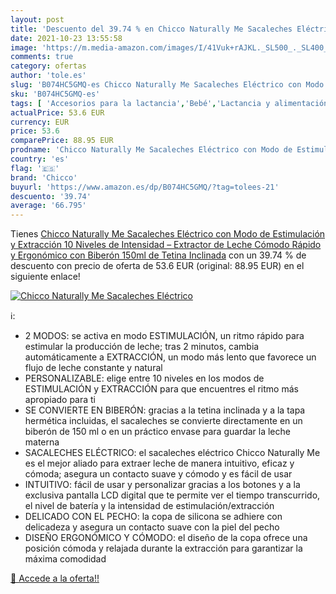 ```yaml
---
layout: post
title: 'Descuento del 39.74 % en Chicco Naturally Me Sacaleches Eléctrico'
date: 2021-10-23 13:55:58
image: 'https://m.media-amazon.com/images/I/41Vuk+rAJKL._SL500_._SL400_.jpg'
comments: true
category: ofertas
author: 'tole.es'
slug: 'B074HC5GMQ-es Chicco Naturally Me Sacaleches Eléctrico con Modo de...'
sku: 'B074HC5GMQ-es'
tags: [ 'Accesorios para la lactancia','Bebé','Lactancia y alimentación','Sacaleches','biberón','chicco','sacaleches', ]
actualPrice: 53.6 EUR
currency: EUR
price: 53.6
comparePrice: 88.95 EUR
prodname: 'Chicco Naturally Me Sacaleches Eléctrico con Modo de Estimulación y Extracción  10 Niveles de Intensidad – Extractor de Leche Cómodo  Rápido y Ergonómico con Biberón 150ml de Tetina Inclinada'
country: 'es'
flag: '🇪🇸'
brand: 'Chicco'
buyurl: 'https://www.amazon.es/dp/B074HC5GMQ/?tag=tolees-21'
descuento: '39.74'
average: '66.795'
---
```


Tienes [Chicco Naturally Me Sacaleches Eléctrico con Modo de Estimulación y Extracción  10 Niveles de Intensidad – Extractor de Leche Cómodo  Rápido y Ergonómico con Biberón 150ml de Tetina Inclinada](https://www.amazon.es/dp/B074HC5GMQ/?tag=tolees-21) con un 39.74 % de descuento con precio de oferta de 53.6 EUR (original: 88.95 EUR) en el siguiente enlace!

[![Chicco Naturally Me Sacaleches Eléctrico](https://m.media-amazon.com/images/I/41Vuk+rAJKL._SL500_._SL400_.jpg)](https://www.amazon.es/dp/B074HC5GMQ/?tag=tolees-21)

ℹ️:

- 2 MODOS: se activa en modo ESTIMULACIÓN, un ritmo rápido para estimular la producción de leche; tras 2 minutos, cambia automáticamente a EXTRACCIÓN, un modo más lento que favorece un flujo de leche constante y natural
- PERSONALIZABLE: elige entre 10 niveles en los modos de ESTIMULACIÓN y EXTRACCIÓN para que encuentres el ritmo más apropiado para ti
- SE CONVIERTE EN BIBERÓN: gracias a la tetina inclinada y a la tapa hermética incluidas, el sacaleches se convierte directamente en un biberón de 150 ml o en un práctico envase para guardar la leche materna
- SACALECHES ELÉCTRICO: el sacaleches eléctrico Chicco Naturally Me es el mejor aliado para extraer leche de manera intuitivo, eficaz y cómoda; asegura un contacto suave y cómodo y es fácil de usar
- INTUITIVO: fácil de usar y personalizar gracias a los botones y a la exclusiva pantalla LCD digital que te permite ver el tiempo transcurrido, el nivel de batería y la intensidad de estimulación/extracción
- DELICADO CON EL PECHO: la copa de silicona se adhiere con delicadeza y asegura un contacto suave con la piel del pecho
- DISEÑO ERGONÓMICO Y CÓMODO: el diseño de la copa ofrece una posición cómoda y relajada durante la extracción para garantizar la máxima comodidad

[🛒 Accede a la oferta!!](https://www.amazon.es/dp/B074HC5GMQ/?tag=tolees-21)
